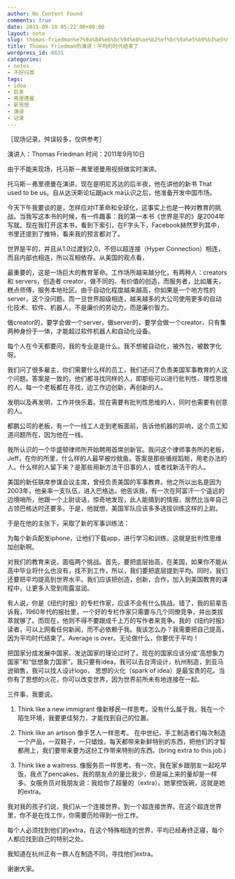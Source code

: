 ```yaml
---
author: No Content Found
comments: true
date: 2011-09-10 05:22:00+00:00
layout: note
slug: thomas-friedman%e7%9a%84%e6%bc%94%e8%ae%b2%ef%bc%9a%e5%b9%b3%e5%9d%87%e7%9a%84%e6%97%b6%e4%bb%a3%e7%bb%93%e6%9d%9f%e4%ba%86
title: Thomas Friedman的演讲：平均的时代结束了
wordpress_id: 6631
categories:
- notes
- 不好归类
tags:
- idea
- 启发
- 弗里德曼
- 新思想
- 演讲
- 记录
---
```


［现场记录，舛误较多，仅供参考］





演讲人：Thomas Friedman
时间：2011年9月10日





由于不能来现场，托马斯－弗里德曼用视频做实时演讲。





托马斯－弗里德曼在演讲，现在是明尼苏达的后半夜，他在讲他的新书 That used to be us。自从达沃斯论坛跟jack ma认识之后，他准备开发中国市场。





今天下午我要谈的是，怎样应对IT革命和全球化，这事实上也是一种对教育的挑战。当我写这本书的时候，有一件趣事：我的第一本书《世界是平的》是2004年写就。现在我打开这本书，看到下索引，在F字头下，Facebook赫然罗列其中，书里还提到了推特，看来我的预言都对了。





世界是平的，并且从1.0过渡到2,0，不但以超连接（Hyper Connection）相连，而且内部也相连，所以互相依存。从美国的观点看，





最重要的，这是一场巨大的教育革命。工作场所越来越分化，有两种人：creators 和 servers，创造者 creator，做不同的、有价值的创造，而服务者，比如屠夫，糕点师傅，服务本地社区。由于自动化程度越来越高，你如果是一个地方性的server，这个没问题。而一旦世界超级相连，越来越多的大公司使用更多的自动化技术、软件、机器人，不是廉价的劳动力，而是廉价智力。





做creator的，要学会做一个server，做server的，要学会做一个creator，只有集两种身份于一体，才能超过软件机器人和自动化设备。





每个人在今天都要问，我的专业是是什么。我不想被自动化，被外包，被数字化呀。





我们问了很多雇主，你们需要什么样的员工，我们还问了负责美国军事教育的人这个问题。答案是一致的，他们都寻找同样的人，即那些可以进行批判性、理性思维的人。每一个老板都在寻找，边工作边创新，再创新的人。





发明以及再发明，工作并快乐着。现在需要有批判性思维的人，同时也需要有创意的人。





都鹏公司的老板，有一个一线工人走到老板面前，告诉他机器的异响，这个员工知道问题所在，因为他在一线。





我所认识的一个华盛顿律师所开始聘用首席创新官。我问这个律师事务所的老板，Jeff，在你的所里，什么样的人最早被炒鱿鱼。答案是那些循规蹈矩，用老办法的人。什么样的人留下来？是那些用新方法干旧事的人，或者找新活干的人。





美国的新任联席参谋会议主席，曾经负责美国的军事教育。他之所以出名是因为2003年，他亲率一支队伍，进入巴格达。他告诉我，有一次在阿富汗一个遥远的边境哨所，他跟一个上尉谈话，惊奇地发现，此人能搞到的情报，居然比当年自己占领巴格达时还要多。于是，他就想，美国军队应该多多选拔训练这样的上尉。





于是在他的主张下，采取了新的军事训练法：





为每个新兵配发iphone，让他们下载app，进行学习和训练。这就是批判性思维加创新啊。





对我们的教育来说，面临两个挑战。首先，要把底层抬高，在美国，如果你不能从高中毕业将什么也没有，找不到工作，所以，我们要把底层提到平均。同时，我们还要把平均提高到世界水平。我们应该把创造，创新，合作，加入到美国教育的课程中，让更多人受到雨露滋润。





有人说，你是《纽约时报》的专栏作家，应该不会有什么挑战。错了，我的前辈告诉我，1960年代的报社里，一个好的专栏作家只需要与几个同僚竞争，并出类拔萃就够了。而现在，他则不得不要跟成千上万的写作者来竞争。我的《纽约时报》读者，可以上网看任何新闻，而不必依赖于我。我该怎么办？我需要把自己提高，因为平均时代结束了。Average is over。无论做什么，你要优于平均！





把国家分成发展中国家、发达国家的理论过时了。现在的国家应该分成“高想象力国家”和“低想象力国家”。我只要有idea，我可以去台湾设计，杭州制造，到亚马逊销售，我可以找人设计logo， 思想的火化（spark of idea）是最宝贵的花。当你有了思想的火花，你可以改变世界，因为世界前所未有地连接在一起。





三件事，我要说。





  1. Think like a new immigrant 像新移民一样思考。没有什么属于我，我在一个陌生环境，我要更佳努力，才能找到自己的位置。



  2. Think like an artison 像手艺人一样思考。 在中世纪，手工制造者们每次制造一个产品，一双鞋子，一只蜡烛，每天都带来新鲜特别的东西，把他们的才智都用上，我们要带来要为这份工作带来特别的东西。(bring extra to this job.)



  3. Think like a waitress. 像服务员一样思考。有一次，我在家乡跟朋友一起吃早饭，我点了pencakes，我的朋友点的量比我少，但是端上来的量却是一样多。女服务员对我朋友说：我给你了超量的（extra）。她掌控饭碗，这就是她的extra。




我对我的孩子们说，我们从一个连接世界，到一个超连接世界。在这个超连世界里，你不是在找工作，你需要历险得到一份工作。





每个人必须找到他们的extra，在这个特殊相连的世界，平均已经寿终正寝，每个人都应找到自己的特别之处。





我知道在杭州正有一群人在制造不同，寻找他们extra。





谢谢大家。
